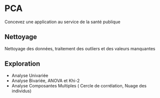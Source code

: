 # PCA
Concevez une application au service de la santé publique

## Nettoyage
Nettoyage des données, traitement des outliers et des valeurs manquantes

## Exploration
- Analyse Univariée
- Analyse Bivariée, ANOVA et Khi-2
- Analyse Composantes Multiples ( Cercle de corrélation, Nuage des individus)
